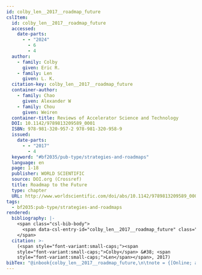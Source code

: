 ```yaml
---
id: colby_len__2017__roadmap_future
cslItem:
  id: colby_len__2017__roadmap_future
  accessed:
    date-parts:
      - - "2024"
        - 6
        - 4
  author:
    - family: Colby
      given: Eric R.
    - family: Len
      given: L. K.
  citation-key: colby_len__2017__roadmap_future
  container-author:
    - family: Chao
      given: Alexander W
    - family: Chou
      given: Weiren
  container-title: Reviews of Accelerator Science and Technology
  DOI: 10.1142/9789813209589_0001
  ISBN: 978-981-320-957-2 978-981-320-958-9
  issued:
    date-parts:
      - - "2017"
        - 4
  keyword: "#bf2035/pub-type/strategies-and-roadmaps"
  language: en
  page: 1-18
  publisher: WORLD SCIENTIFIC
  source: DOI.org (Crossref)
  title: Roadmap to the Future
  type: chapter
  URL: http://www.worldscientific.com/doi/abs/10.1142/9789813209589_0001
tags:
  - bf2035:pub-type/strategies-and-roadmaps
rendered:
  bibliography: |-
    <span class="csl-bib-body">
      <span data-csl-entry-id="colby_len__2017__roadmap_future" class="csl-entry"><span class='author-bib'>Colby, &#38; Len, L. K.</span>. <span class='date-bib'>(2017)</span>. <span class='title'><b>Roadmap to the Future</b></span>. In Chao &#38; W. Chou, <i>Reviews of Accelerator Science and Technology</i> (S. 1–18). WORLD SCIENTIFIC. <span class='URL'><a href='https://doi.org/10.1142/9789813209589_0001'>LINK</a></span></span>
    </span>
  citation: >-
    (<span style="font-variant:small-caps;"><span
    style="font-variant:small-caps;">Colby</span> &#38; <span
    style="font-variant:small-caps;">Len</span></span>, 2017)
bibTex: "@inbook{colby_len__2017__roadmap_future,\n\tnote = {[Online; accessed 2024-06-04]},\n\tauthor = {Colby, Eric R. and Len, L. K.},\n\tbooktitle = {Reviews of {Accelerator} {Science} and {Technology}},\n\tdoi = {10.1142/9789813209589_0001},\n\tisbn = {978-981-320-957-2 978-981-320-958-9},\n\tyear = {2017},\n\tmonth = {4},\n\tpages = {1--18},\n\tpublisher = {WORLD SCIENTIFIC},\n\ttitle = {Roadmap to the {Future}},\n\turl = {http://www.worldscientific.com/doi/abs/10.1142/9789813209589_0001},\n}\n\n"
---
```

